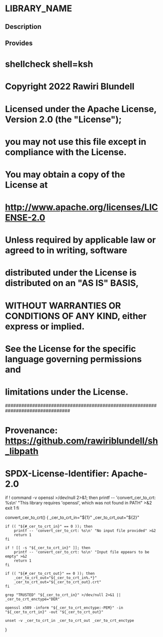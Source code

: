 # LIBRARY_NAME

## Description

## Provides
# shellcheck shell=ksh

# Copyright 2022 Rawiri Blundell
#
# Licensed under the Apache License, Version 2.0 (the "License");
# you may not use this file except in compliance with the License.
# You may obtain a copy of the License at
#
#     http://www.apache.org/licenses/LICENSE-2.0
#
# Unless required by applicable law or agreed to in writing, software
# distributed under the License is distributed on an "AS IS" BASIS,
# WITHOUT WARRANTIES OR CONDITIONS OF ANY KIND, either express or implied.
# See the License for the specific language governing permissions and
# limitations under the License.
################################################################################
# Provenance: https://github.com/rawiriblundell/sh_libpath
# SPDX-License-Identifier: Apache-2.0

if ! command -v openssl >/dev/null 2>&1; then
    printf -- 'convert_cer_to_crt: %s\n' "This library requires 'openssl', which was not found in PATH" >&2
    exit 1
fi

convert_cer_to_crt() {
    _cer_to_crt_in="${1}"
    _cer_to_crt_out="${2}"

    if (( "${#_cer_to_crt_in}" == 0 )); then
        printf -- 'convert_cer_to_crt: %s\n' "No input file provided" >&2
        return 1
    fi

    if ! [[ -s "${_cer_to_crt_in}" ]]; then
        printf -- 'convert_cer_to_crt: %s\n' "Input file eppears to be empty" >&2
        return 1
    fi

    if (( "${#_cer_to_crt_out}" == 0 )); then
        _cer_to_crt_out="${_cer_to_crt_in%.*}"
        _cer_to_crt_out="${_cer_to_crt_out}.crt"
    fi

    grep "TRUSTED" "${_cer_to_crt_in}" >/dev/null 2>&1 || _cer_to_crt_enctype="DER"

    openssl x509 -inform "${_cer_to_crt_enctype:-PEM}" -in "${_cer_to_crt_in}" -out "${_cer_to_crt_out}"

    unset -v _cer_to_crt_in _cer_to_crt_out _cer_to_crt_enctype
}
